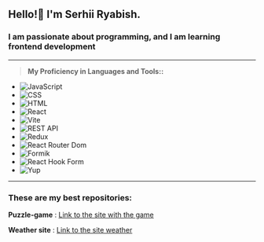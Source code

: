 ## Hello!👋 I'm Serhii Ryabish.
### I am passionate about programming, and I am learning frontend development
___
>**My Proficiency in Languages and Tools::**
   - ![JavaScript](https://img.shields.io/badge/JavaScript-ES6-yellow?colorA=yellow&colorB=gray)
   - ![CSS](https://img.shields.io/badge/CSS-3-orange?colorA=blue&colorB=green)
   - ![HTML](https://img.shields.io/badge/HTML-5-blue?colorA=orange&colorB=white)
   - ![React](https://img.shields.io/badge/-React-%2361DAFB?logo=react&logoColor=white)
   - ![Vite](https://img.shields.io/badge/-Vite-%23007ACC?logo=vite&logoColor=white)
   - ![REST API](https://img.shields.io/badge/-REST%20API-green)
   - ![Redux](https://img.shields.io/badge/Redux-Toolkit-764ABC?logo=redux&logoColor=white&labelColor=764ABC&color=764ABC)
   - ![React Router Dom](https://img.shields.io/badge/React_Router_Dom-v6-blue?logo=react-router&labelColor=282c34)
   - ![Formik](https://img.shields.io/badge/Formik-v2.2.9-blue?logo=formik&labelColor=teal)
   - ![React Hook Form](https://img.shields.io/badge/React_Hook_Form-v7.16.5-blue?logo=react&labelColor=blue)
   - ![Yup](https://img.shields.io/badge/Yup-v0.32.11-purple)
___

### These are my best repositories:
**Puzzle-game** :
[Link to the site with the game](https://github.com/RSS-2000/Puzzle-game)

**Weather site** :
[Link to the site weather](https://github.com/RSS-777/weather-project)

